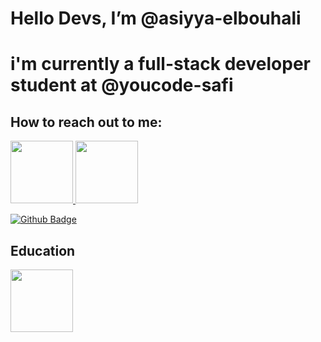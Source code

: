 # Hello Devs, I’m @asiyya-elbouhali
# i'm currently a full-stack developer student at @youcode-safi
## How to reach out to me:
 <div>
   <a href='https://www.linkedin.com/in/asiyya-elbouhali-287b9b135/'>
         <img src='https://brandlogos.net/wp-content/uploads/2020/11/linkedin-logo-768x768.png' style='width:100px'>
  </a>
   <a href='https://twitter.com/asiyyaelbouhali'>
         <img src='https://brandlogos.net/wp-content/uploads/2011/08/twitter-logo-vector.png' style='width:100px'>
  </a>
</div>

[![Github Badge](https://img.shields.io/badge/github-333?style=for-the-badge&logo=github&logoColor=white)](https://github.com/asiyya-elbouhali)    


## Education
<div>
   <a href='https://youcode.ma/'>
         <img src='https://avatars.githubusercontent.com/u/77738171?s=200&v=4' style='width:100px'>
  </a>
</div>

